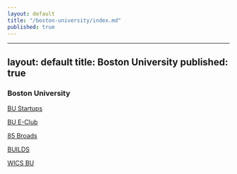 ```yaml
---
layout: default
title: "/boston-university/index.md"
published: true
---
```


---
layout: default
title: Boston University
published: true
---
### Boston University
 
[BU Startups](http://bustartups.com)
 
[BU E-Club](http://people.bu.edu/eclub/officers.html)
 
[85 Broads](http://www.85broads.com/communities/145-boston-university)
 
[BUILDS](http://builds.cc/)

[WICS BU](https://sites.google.com/site/womencsbu/)
 